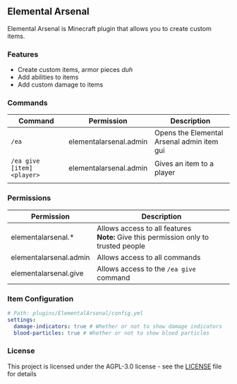 ## Elemental Arsenal
Elemental Arsenal is Minecraft plugin that allows you to create custom items.

### Features
* Create custom items, armor pieces *duh*
* Add abilities to items
* Add custom damage to items

### Commands

| Command                    | Permission             | Description                                |
|----------------------------|------------------------|--------------------------------------------|
| `/ea`                      | elementalarsenal.admin | Opens the Elemental Arsenal admin item gui |
| `/ea give [item] <player>` | elementalarsenal.admin | Gives an item to a player                  |
|                            |                        |                                            |

### Permissions

| Permission             | Description                                                                            |
|------------------------|----------------------------------------------------------------------------------------|
| elementalarsenal.*     | Allows access to all features<br>**Note:** Give this permission only to trusted people |
| elementalarsenal.admin | Allows access to all commands                                                          |
| elementalarsenal.give  | Allows access to the `/ea give` command                                                |


### Item Configuration
```yaml
# Path: plugins/ElementalArsenal/config.yml
settings:
  damage-indicators: true # Whether or not to show damage indicators
  blood-particles: true # Whether or not to show blood particles
```

### License
This project is licensed under the AGPL-3.0 license - see the [LICENSE](LICENSE) file for details